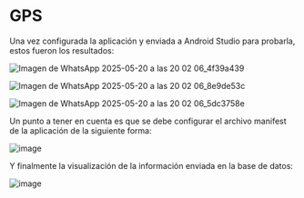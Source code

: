 # GPS

Una vez configurada la aplicación y enviada a Android Studio para probarla, estos fueron los resultados:

![Imagen de WhatsApp 2025-05-20 a las 20 02 06_4f39a439](https://github.com/user-attachments/assets/4dae4abc-2ea7-4852-b035-8d9822cdbf2a)

![Imagen de WhatsApp 2025-05-20 a las 20 02 06_8e9de53c](https://github.com/user-attachments/assets/2484390a-a785-4286-9239-adf8ec7bebbc)

![Imagen de WhatsApp 2025-05-20 a las 20 02 06_5dc3758e](https://github.com/user-attachments/assets/0d352021-78b4-4bb9-bcea-ca7ca5ba7a81)

Un punto a tener en cuenta es que se debe configurar el archivo manifest de la aplicación de la siguiente forma:

![image](https://github.com/user-attachments/assets/1ba52e7a-86d7-4013-8d30-ea734b852c32)

Y finalmente la visualización de la información enviada en la base de datos:

![image](https://github.com/user-attachments/assets/0b4f4391-6500-4dff-8ad1-28e673ddb811)
